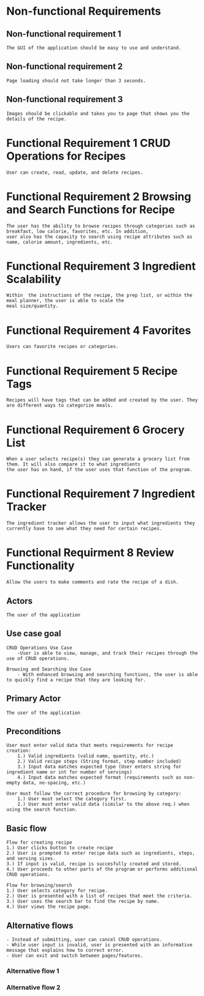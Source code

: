 # Non-functional Requirements 

## Non-functional requirement 1
    The GUI of the application should be easy to use and understand.

## Non-functional requirement 2
    Page loading should not take longer than 3 seconds. 

## Non-functional requirement 3
    Images should be clickable and takes you to page that shows you the details of the recipe.

# Functional Requirement 1 CRUD Operations for Recipes
    User can create, read, update, and delete recipes. 

# Functional Requirement 2 Browsing and Search Functions for Recipe
    The user has the ability to browse recipes through categories such as breakfast, low calorie, favorites, etc. In addition,
    user also has the capacity to search using recipe attributes such as name, calorie amount, ingredients, etc.

# Functional Requirement 3 Ingredient Scalability
    Within  the instructions of the recipe, the prep list, or within the meal planner, the user is able to scale the 
    meal size/quantity.

# Functional Requirement 4 Favorites
    Users can favorite recipes or categories.


# Functional Requirement 5 Recipe Tags
    Recipes will have tags that can be added and created by the user. They are different ways to categorize meals.


# Functional Requirement 6 Grocery List
    When a user selects recipe(s) they can generate a grocery list from them. It will also compare it to what ingredients 
    the user has on hand, if the user uses that function of the program.

# Functional Requirement 7 Ingredient Tracker
    The ingredient tracker allows the user to input what ingredients they currently have to see what they need for certain recipes.
# Functional Requirment 8 Review Functionality
    Allow the users to make comments and rate the recipe of a dish. 
## Actors
    The user of the application
    
## Use case goal
    CRUD Operations Use Case
        -User is able to view, manage, and track their recipes through the use of CRUD operations.

    Browsing and Searching Use Case
        - With enhanced browsing and searching functions, the user is able to quickly find a recipe that they are looking for.

## Primary Actor
    The user of the application

## Preconditions
    User must enter valid data that meets requirements for recipe creation:
        1.) Valid ingredients (valid name, quantity, etc.)
        2.) Valid recipe steps (String format, step number included)
        3.) Input data matches expected type (User enters string for ingredient name or int for number of servings)
        4.) Input data matches expected format (requirements such as non-empty data, no-spacing, etc.) 
    
    User must follow the correct procedure for browsing by category:
        1.) User must select the category first.
        2.) User must enter valid data (similar to the above req.) when using the search function. 

## Basic flow
    Flow for creating recipe
    1.) User clicks button to create recipe
    2.) User is prompted to enter recipe data such as ingredients, steps, and serving sizes.
    3.) If input is valid, recipe is succesfully created and stored. 
    4.) User proceeds to other parts of the program or performs additional CRUD operations.

    Flow for browsing/search 
    1.) User selects category for recipe.
    2.) User is presented with a list of recipes that meet the criteria.
    3.) User uses the search bar to find the recipe by name.
    4.) User views the recipe page. 


## Alternative flows
    - Instead of submitting, user can cancel CRUD operations.
    - While user input is invalid, user is presented with an informative message that explains how to correct error.
    - User can exit and switch between pages/features.

### Alternative flow 1

### Alternative flow 2
